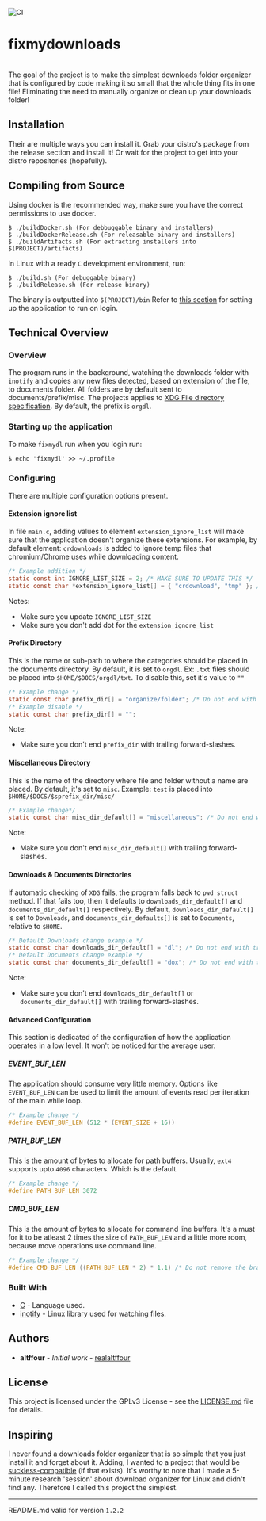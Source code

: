 ![CI](https://github.com/realaltffour/fixmydownloads/workflows/CI/badge.svg?branch=master&event=push) 
# fixmydownloads
</br>
The goal of the project is to make the simplest downloads folder organizer that is configured by code making it so small that the whole thing fits in one file! Eliminating the need to manually organize or clean up your downloads folder!

## Installation
Their are multiple ways you can install it. Grab your distro's package from the release section and install it! Or wait for the project to get into your distro repositories (hopefully).

## Compiling from Source

Using docker is the recommended way, make sure you have the correct permissions to use docker.
```shell
$ ./buildDocker.sh (For debbuggable binary and installers)
$ ./buildDockerRelease.sh (For releasable binary and installers)
$ ./buildArtifacts.sh (For extracting installers into $(PROJECT)/artifacts)
```

In Linux with a ready ```C``` development environment, run:
```shell
$ ./build.sh (For debuggable binary)
$ ./buildRelease.sh (For release binary)
```
The binary is outputted into ```$(PROJECT)/bin```
Refer to [this section](#starting-up-the-application) for setting up the application to run on login.

## Technical Overview
### Overview
The program runs in the background, watching the downloads folder with ```inotify``` and copies any new files detected, based on extension of the file, to documents folder. All folders are by default sent to documents/prefix/misc. The projects applies to [XDG File directory specification](https://specifications.freedesktop.org/basedir-spec/basedir-spec-latest.html). By default, the prefix is `orgdl`.

### Starting up the application
To make `fixmydl` run when you login run:
```shell
$ echo 'fixmydl' >> ~/.profile
```

### Configuring
There are multiple configuration options present.

#### Extension ignore list
In file `main.c`, adding values to element `extension_ignore_list` will make sure that the application doesn't organize these extensions. For example, by default element: `crdownloads` is added to ignore temp files that chromium/Chrome uses while downloading content.
```C
/* Example addition */
static const int IGNORE_LIST_SIZE = 2; /* MAKE SURE TO UPDATE THIS */
static const char *extension_ignore_list[] = { "crdownload", "tmp" }; /* Don't add dot */
```
Notes:
   - Make sure you update `IGNORE_LIST_SIZE`
   - Make sure you don't add dot for the `extension_ignore_list`
   
#### Prefix Directory
This is the name or sub-path to where the categories should be placed in the documents directory. By default, it is set to `orgdl`. Ex: `.txt` files should be placed into `$HOME/$DOCS/orgdl/txt`. To disable this, set it's value to `""`
```C
/* Example change */
static const char prefix_dir[] = "organize/folder"; /* Do not end with trailing forward-slashes. */
/* Example disable */
static const char prefix_dir[] = "";
```
Note:
  - Make sure you don't end `prefix_dir` with trailing forward-slashes.
 
#### Miscellaneous Directory
This is the name of the directory where file and folder without a name are placed. By default, it's set to `misc`. Example: `test` is placed into `$HOME/$DOCS/$sprefix_dir/misc/`
```C
/* Example change*/
static const char misc_dir_default[] = "miscellaneous"; /* Do not end with trailing forward-slashes. */
```
Note:
  - Make sure you don't end `misc_dir_default[]` with trailing forward-slashes.

#### Downloads & Documents Directories
If automatic checking of `XDG` fails, the program falls back to `pwd struct` method. If that fails too, then it defaults to `downloads_dir_default[]` and `documents_dir_default[]` respectively. By default, `downloads_dir_default[]` is set to `Downloads`, and `documents_dir_defaults[]` is set to `Documents`, relative to `$HOME`.
```C
/* Default Downloads change example */
static const char downloads_dir_default[] = "dl"; /* Do not end with trailing forward-slashes */
/* Default Documents change example */
static const char documents_dir_default[] = "dox"; /* Do not end with trailing forward-slashes */
```
Note:
  - Make sure you don't end `downloads_dir_default[]` or `documents_dir_default[]` with trailing forward-slashes.

#### Advanced Configuration
This section is dedicated of the configuration of how the application operates in a low level. It won't be noticed for the average user.

##### EVENT_BUF_LEN
The application should consume very little memory. Options like `EVENT_BUF_LEN` can be used to limit the amount of events read per iteration of the main while loop.
```C
/* Example change */
#define EVENT_BUF_LEN (512 * (EVENT_SIZE + 16))
```
##### PATH_BUF_LEN
This is the amount of bytes to allocate for path buffers. Usually, `ext4` supports upto `4096` characters. Which is the default.
```C
/* Example change */
#define PATH_BUF_LEN 3072
```
##### CMD_BUF_LEN
This is the amount of bytes to allocate for command line buffers. It's a must for it to be atleast 2 times the size of `PATH_BUF_LEN` and a little more room, because move operations use command line.
```C
/* Example change */
#define CMD_BUF_LEN ((PATH_BUF_LEN * 2) * 1.1) /* Do not remove the brackets. */
```

### Built With

* [C](https://en.wikipedia.org/wiki/C_programming_language) - Language used.
* [inotify](https://en.wikipedia.org/wiki/Inotify) - Linux library used for watching files.

## Authors

* **altffour** - *Initial work* - [realaltffour](https://github.com/realaltffour)

## License
This project is licensed under the GPLv3 License - see the [LICENSE.md](LICENSE.md) file for details.

## Inspiring
I never found a downloads folder organizer that is so simple that you just install it and forget about it. Adding, I wanted to a project that would be [suckless-compatible](https://suckless.org/) (if that exists). It's worthy to note that I made a 5-minute research 'session' about download organizer for Linux and didn't find any. Therefore I called this project the simplest.

----------------
README.md valid for version `1.2.2`
